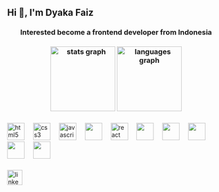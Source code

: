 <h2 align="left">Hi 👋, I'm Dyaka Faiz</h2>
<h3 align="center">Interested become a frontend developer from Indonesia</h3>

<div align="center">
  
 <h3  - 📫 Reach me : reachdyakafaiz@gmail.com</h3>
  <img src="https://github-readme-stats.vercel.app/api?username=DyakaFaiz&hide_title=false&hide_rank=false&show_icons=true&include_all_commits=true&count_private=true&disable_animations=false&theme=dracula&locale=en&hide_border=false" height="150" alt="stats graph"  />
  <img src="https://github-readme-stats.vercel.app/api/top-langs?username=DyakaFaiz&locale=en&hide_title=false&layout=compact&card_width=320&langs_count=5&theme=dracula&hide_border=false" height="150" alt="languages graph" />
</div>

###

<div align="left">
  <img src="https://cdn.jsdelivr.net/gh/devicons/devicon/icons/html5/html5-original.svg" height="40" alt="html5 logo"  />
  <img width="12" />
  <img src="https://cdn.jsdelivr.net/gh/devicons/devicon/icons/css3/css3-original.svg" height="40" alt="css3 logo"  />
  <img width="12" />
  <img src="https://cdn.jsdelivr.net/gh/devicons/devicon/icons/javascript/javascript-original.svg" height="40" alt="javascript logo"  />
  <img width="12" />
  <img src="https://cdn.jsdelivr.net/gh/devicons/devicon@latest/icons/php/php-original.svg" height="40"/>
  <img width="12" />
  <img src="https://cdn.jsdelivr.net/gh/devicons/devicon/icons/react/react-original.svg" height="40" alt="react logo"  />
  <img width="12" />
  <img src="https://cdn.jsdelivr.net/gh/devicons/devicon@latest/icons/nodejs/nodejs-original.svg" height="40"/>
  <img width="12" />
  <img src="https://cdn.jsdelivr.net/gh/devicons/devicon@latest/icons/bootstrap/bootstrap-original.svg" height="40"/>
  <img width="12" />
<img src="https://cdn.jsdelivr.net/gh/devicons/devicon@latest/icons/cplusplus/cplusplus-original.svg" height="40"/>
  <img width="12" />
  <img src="https://cdn.jsdelivr.net/gh/devicons/devicon@latest/icons/git/git-original.svg" height="40"/>
  <img width="12" />
  <img src="https://cdn.jsdelivr.net/gh/devicons/devicon@latest/icons/tailwindcss/tailwindcss-original.svg" height="40"/>

</div>

###

<div align="left">
  <img src="https://img.shields.io/static/v1?message=DyakaFaiz&logo=linkedin&label=&color=0077B5&logoColor=white&labelColor=&style=for-the-badge" height="35" alt="linkedin logo"  />
</div>

###

<br clear="both">

###
